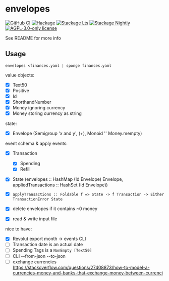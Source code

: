 # envelopes

[![GitHub CI](https://github.com/pmihaly/envelopes/workflows/CI/badge.svg)](https://github.com/pmihaly/envelopes/actions)
[![Hackage](https://img.shields.io/hackage/v/envelopes.svg?logo=haskell)](https://hackage.haskell.org/package/envelopes)
[![Stackage Lts](http://stackage.org/package/envelopes/badge/lts)](http://stackage.org/lts/package/envelopes)
[![Stackage Nightly](http://stackage.org/package/envelopes/badge/nightly)](http://stackage.org/nightly/package/envelopes)
[![AGPL-3.0-only license](https://img.shields.io/badge/license-AGPL--3.0--only-blue.svg)](LICENSE)

See README for more info


## Usage

```shell
envelopes <finances.yaml | sponge finances.yaml
```


value objects:
- [x] Text50
- [x] Positive
- [x] Id
- [x] ShorthandNumber
- [x] Money ignoring currency
- [x] Money storing currency as string

state:
- [x] Envelope (Semigroup 'x and y', (+), Monoid '' Money.mempty)

event schema & apply events:
- [x] Transaction
    - [x] Spending
    - [x] Refill
- [x] State (envelopes :: HashMap (Id Envelope) Envelope, appliedTransactions :: HashSet (Id Envelope))
- [x] `applyTransactions :: Foldable f => State -> f Transaction -> Either TransactionError State`
- [x] delete envelopes if it contains ~0 money

- [x] read & write input file

nice to have:
- [x] Revolut export month -> events CLI
- [ ] Transaction date is an actual date
- [ ] Spending Tags is a `NonEmpty [Text50]`
- [ ] CLI --from-json --to-json
- [ ] exchange currencies https://stackoverflow.com/questions/27408873/how-to-model-a-currencies-money-and-banks-that-exchange-money-between-currenci
